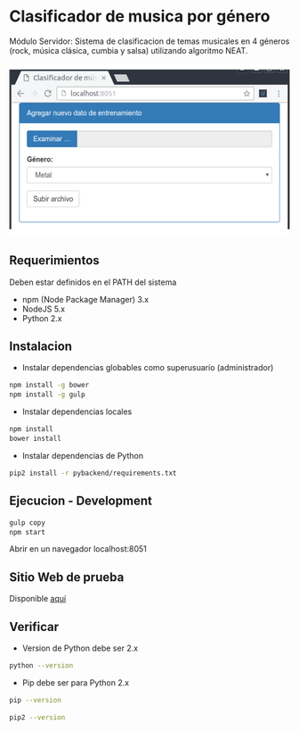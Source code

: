 # Clasificador de musica por género

Módulo Servidor: Sistema de clasificacion de temas musicales en 4 géneros (rock, música clásica, cumbia y salsa) utilizando algoritmo NEAT.

![alt tag](screenshot.png)

## Requerimientos

Deben estar definidos en el PATH del sistema

- npm (Node Package Manager) 3.x
- NodeJS 5.x
- Python 2.x

## Instalacion

- Instalar dependencias globables como superusuario (administrador)

```bash
npm install -g bower
npm install -g gulp
```

- Instalar dependencias locales

```bash
npm install
bower install
```

- Instalar dependencias de Python
```bash
pip2 install -r pybackend/requirements.txt
```

## Ejecucion - Development

```bash
gulp copy
npm start
```

Abrir en un navegador localhost:8051

## Sitio Web de prueba

Disponible [aquí](http://clasificador-yga.rhcloud.com)

## Verificar

- Version de Python debe ser 2.x
```bash
python --version
```

- Pip debe ser para Python 2.x
```bash
pip --version
```
```bash
pip2 --version
```
